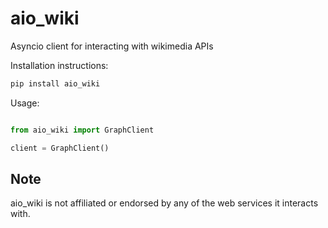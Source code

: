 # aio_wiki

Asyncio client for interacting with wikimedia APIs

Installation instructions:

```bash
pip install aio_wiki
```

Usage:
```python

from aio_wiki import GraphClient

client = GraphClient()

```

Note
---------
aio_wiki is not affiliated or endorsed by any of the web services it interacts with.